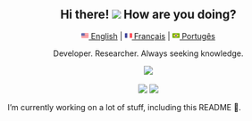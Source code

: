 <p align="center">
 <h2 align="center">Hi there! <img src="https://raw.githubusercontent.com/MartinHeinz/MartinHeinz/master/wave.gif" width="21"> How are you doing?</h2>
</p>
<p align="center">
  <a href="README.md"><img src="images/us-flag.png" height="13"> English</a> | 
  <a href="README_fr.md"><img src="images/fr-flag.png" height="13"> Français</a> |  
  <a href="README_pt.md"><img src="images/br-flag.png" height="13"> Portugês</a>
</p>

<p align="center">
Developer. Researcher. Always seeking knowledge.
</p>


<p align="center">
<img height="137px" src="https://github-readme-streak-stats.herokuapp.com/?user=brunotacca&hide_border=true&theme=nightowl" />
</p>
<p align="center">
<img height="137px" src="https://github-readme-stats.vercel.app/api?username=brunotacca&hide_title=true&hide_border=true&show_icons=true&include_all_commits=true&count_private=true&line_height=21&theme=nightowl" /> <img height="137px" src="https://github-readme-stats.vercel.app/api/top-langs/?username=brunotacca&hide=html&hide_title=true&hide_border=true&layout=compact&langs_count=8&theme=nightowl" />
</p>


I’m currently working on a lot of stuff, including this README 🤔.

